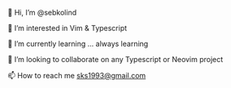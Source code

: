 👋 Hi, I’m @sebkolind

👀 I’m interested in Vim & Typescript

🌱 I’m currently learning ... always learning

💞️ I’m looking to collaborate on any Typescript or Neovim project

📫 How to reach me sks1993@gmail.com

<!---
sebkolind/sebkolind is a ✨ special ✨ repository because its `README.md` (this file) appears on your GitHub profile.
You can click the Preview link to take a look at your changes.
--->
